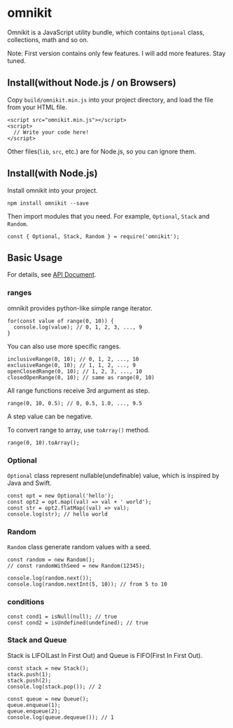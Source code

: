# omnikit

Omnikit is a JavaScript utility bundle, which contains `Optional` class, collections, math and so on.

Note: First version contains only few features. I will add more features. Stay tuned.

## Install(without Node.js / on Browsers)

Copy `build/omnikit.min.js` into your project directory,
and load the file from your HTML file.

```
<script src="omnikit.min.js"></script>
<script>
  // Write your code here!
</script>
```

Other files(`lib`, `src`, etc.) are for Node.js, so you can ignore them.

## Install(with Node.js)

Install omnikit into your project.

```
npm install omnikit --save
```

Then import modules that you need. For example, `Optional`, `Stack` and `Random`.

```
const { Optional, Stack, Random } = require('omnikit');
```

## Basic Usage

For details, see [API Document](https://kotofurumiya.github.io/omnikit/).

### ranges

omnikit provides python-like simple range iterator.

```
for(const value of range(0, 10)) {
  console.log(value); // 0, 1, 2, 3, ..., 9
}
```

You can also use more specific ranges.

```
inclusiveRange(0, 10); // 0, 1, 2, ..., 10
exclusiveRange(0, 10); // 1, 1, 2, ..., 9
openClosedRange(0, 10); // 1, 2, 3, ..., 10
closedOpenRange(0, 10); // same as range(0, 10)
```

All range functions receive 3rd argument as step.

```
range(0, 10, 0.5); // 0, 0.5, 1.0, ..., 9.5
```

A step value can be negative.

To convert range to array, use `toArray()` method.

```
range(0, 10).toArray();
```

### Optional

`Optional` class represent nullable(undefinable) value, which is inspired by Java and Swift.

```
const opt = new Optional('hello');
const opt2 = opt.map((val) => val + ' world');
const str = opt2.flatMap((val) => val);
console.log(str); // hello world
```

### Random

`Random` class generate random values with a seed.

```
const random = new Random();
// const randomWithSeed = new Random(12345);

console.log(random.next());
console.log(random.nextInt(5, 10)); // from 5 to 10
```

### conditions

```
const cond1 = isNull(null); // true
const cond2 = isUndefined(undefined); // true
```

### Stack and Queue

Stack is LIFO(Last In First Out) and Queue is FIFO(First In First Out).

```
const stack = new Stack();
stack.push(1);
stack.push(2);
console.log(stack.pop()); // 2

const queue = new Queue();
queue.enqueue(1);
queue.enqueue(2);
console.log(queue.dequeue()); // 1
```